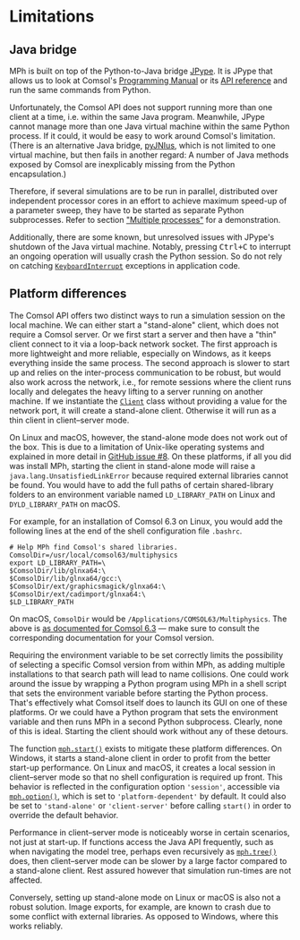 ﻿# Limitations

## Java bridge

MPh is built on top of the Python-to-Java bridge [JPype]. It is
JPype that allows us to look at Comsol's [Programming Manual] or its
[API reference] and run the same commands from Python.

Unfortunately, the Comsol API does not support running more than one
client at a time, i.e. within the same Java program. Meanwhile, JPype
cannot manage more than one Java virtual machine within the same Python
process. If it could, it would be easy to work around Comsol's limitation.
(There is an alternative Java bridge, [pyJNIus], which is not limited
to one virtual machine, but then fails in another regard: A number of
Java methods exposed by Comsol are inexplicably missing from the Python
encapsulation.)

Therefore, if several simulations are to be run in parallel, distributed
over independent processor cores in an effort to achieve maximum speed-up
of a parameter sweep, they have to be started as separate Python
subprocesses. Refer to section ["Multiple
processes"](demonstrations.md#multiple-processes) for a demonstration.

Additionally, there are some known, but unresolved issues with JPype's
shutdown of the Java virtual machine. Notably, pressing <kbd>Ctrl+C</kbd>
to interrupt an ongoing operation will usually crash the Python session.
So do not rely on catching [`KeyboardInterrupt`](#KeyboardInterrupt)
exceptions in application code.


## Platform differences

The Comsol API offers two distinct ways to run a simulation session on
the local machine. We can either start a "stand-alone" client, which
does not require a Comsol server. Or we first start a server and then
have a "thin" client connect to it via a loop-back network socket. The
first approach is more lightweight and more reliable, especially on
Windows, as it keeps everything inside the same process. The second
approach is slower to start up and relies on the inter-process
communication to be robust, but would also work across the network,
i.e., for remote sessions where the client runs locally and delegates
the heavy lifting to a server running on another machine. If we
instantiate the [`Client`](#Client) class without providing a value
for the network port, it will create a stand-alone client. Otherwise
it will run as a thin client in client–server mode.

On Linux and macOS, however, the stand-alone mode does not work out of
the box. This is due to a limitation of Unix-like operating systems
and explained in more detail in [GitHub issue #8]. On these platforms,
if all you did was install MPh, starting the client in stand-alone mode
will raise a `java.lang.UnsatisfiedLinkError` because required external
libraries cannot be found. You would have to add the full paths of
certain shared-library folders to an environment variable named
`LD_LIBRARY_PATH` on Linux and `DYLD_LIBRARY_PATH` on macOS.

For example, for an installation of Comsol 6.3 on Linux, you would add the
following lines at the end of the shell configuration file `.bashrc`.
```shell
# Help MPh find Comsol's shared libraries.
ComsolDir=/usr/local/comsol63/multiphysics
export LD_LIBRARY_PATH=\
$ComsolDir/lib/glnxa64:\
$ComsolDir/lib/glnxa64/gcc:\
$ComsolDir/ext/graphicsmagick/glnxa64:\
$ComsolDir/ext/cadimport/glnxa64:\
$LD_LIBRARY_PATH
```

On macOS, `ComsolDir` would be `/Applications/COMSOL63/Multiphysics`. The above
is [as documented for Comsol 6.3][comsol63_libpath] — make sure to consult the
corresponding documentation for your Comsol version.

Requiring the environment variable to be set correctly limits the
possibility of selecting a specific Comsol version from within MPh,
as adding multiple installations to that search path will lead to name
collisions. One could work around the issue by wrapping a Python program
using MPh in a shell script that sets the environment variable before
starting the Python process. That's effectively what Comsol itself does
to launch its GUI on one of these platforms. Or we could have a Python
program that sets the environment variable and then runs MPh in a second
Python subprocess. Clearly, none of this is ideal. Starting the client
should work without any of these detours.

The function [`mph.start()`](#start) exists to mitigate these platform
differences. On Windows, it starts a stand-alone client in order to
profit from the better start-up performance. On Linux and macOS, it
creates a local session in client–server mode so that no shell
configuration is required up front. This behavior is reflected in the
configuration option `'session'`, accessible via
[`mph.option()`](#option), which is set to `'platform-dependent'` by
default. It could also be set to `'stand-alone'` or `'client-server'`
before calling `start()` in order to override the default behavior.

Performance in client–server mode is noticeably worse in certain
scenarios, not just at start-up. If functions access the Java API
frequently, such as when navigating the model tree, perhaps even
recursively as [`mph.tree()`](#tree) does, then client–server mode can
be slower by a large factor compared to a stand-alone client. Rest
assured however that simulation run-times are not affected.

Conversely, setting up stand-alone mode on Linux or macOS is also
not a robust solution. Image exports, for example, are known to crash
due to some conflict with external libraries. As opposed to Windows,
where this works reliably.


[JPype]:              https://github.com/jpype-project/jpype
[Programming Manual]: https://comsol.com/documentation/COMSOL_ProgrammingReferenceManual.pdf
[API reference]:      https://doc.comsol.com/6.0/doc/com.comsol.help.comsol/api
[pyJNIus]:            https://pyjnius.readthedocs.io
[GitHub issue #8]:    https://github.com/MPh-py/MPh/issues/8
[comsol63_libpath]:   https://doc.comsol.com/6.3/docserver/#!/com.comsol.help.comsol/comsol_api_intro.46.13.html
